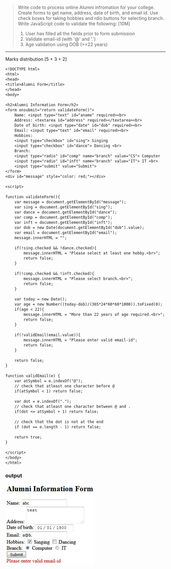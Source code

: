 > Write code to process online Alumni infromation for your college. Create forms to get name, address, date of birth, 
and email id. Use check boxes for taking hobbies and rdio buttons for selecting branch. 
Write JavaScript code to validate the following: [10M]
> 1. User has filled all the fields prior to form submission
> 2. Validate email-id (with '@' and '.')
> 3. Age validation using DOB (>=22 years)
***
Marks distribution [5 + 3 + 2]
```
<!DOCTYPE html>
<html>
<head>
<title>Alumni Form</title>
</head>
<body>

<h2>Alumni Information Form</h2>
<form onsubmit="return validateForm()">    
    Name: <input type="text" id="aname" required><br>
    Address: <textarea id="address" required></textarea><br>
    Date of birth: <input type="date" id="dob" required><br>
    Email: <input type="text" id="email" required><br>
    Hobbies: 
    <input type="checkbox" id="sing"> Singing
    <input type="checkbox" id="dance"> Dancing <br>
    Branch: 
    <input type="radio" id="comp" name="branch" value="CS"> Computer
    <input type="radio" id="inft" name="branch" value="IT"> IT <br>
    <input type="submit" value="Submit">    
</form>
<div id="message" style="color: red;"></div>

<script>

function validateForm(){
    var message = document.getElementById("message");    
    var sing = document.getElementById("sing");
    var dance = document.getElementById("dance");
    var comp = document.getElementById("comp");
    var inft = document.getElementById("inft");
    var dob = new Date(document.getElementById("dob").value);    
    var email = document.getElementById("email");    
    message.innerHTML = "";

    if(!sing.checked && !dance.checked){
        message.innerHTML = "Please select at least one hobby.<br>";        
        return false;       
    }    

    if(!comp.checked && !inft.checked){
        message.innerHTML = "Please select branch.<br>";        
        return false;      
    }

    var today = new Date();
    var age = new Number((today-dob)/(365*24*60*60*1000)).toFixed(0);
    if(age < 22){
        message.innerHTML = "More than 22 years of age required.<br>";        
        return false;
    }

    if(!validEmail(email.value)){        
        message.innerHTML = "Please enter valid email-id";
        return false;
    }

    return false;
}

function validEmail(e) {    
    var atSymbol = e.indexOf("@");
    // check that atleast one character before @
    if(atSymbol < 1) return false;

    var dot = e.indexOf(".");
    // check that atleast one character between @ and .
    if(dot <= atSymbol + 1) return false;

    // check that the dot is not at the end
    if (dot == e.length - 1) return false;
    
    return true;
}

</script>    
</body>
</html> 
```
### output
![Output](images/Q5a_output.JPG)
